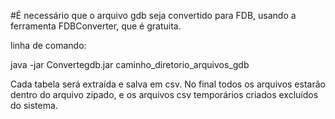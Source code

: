 #É necessário que o arquivo gdb seja convertido para FDB,
usando a ferramenta FDBConverter, que é gratuita.

linha de comando:

java -jar Convertegdb.jar caminho_diretorio_arquivos_gdb

Cada tabela será extraída e salva em csv. No final todos
os arquivos estarão dentro do arquivo zipado, e os arquivos
csv temporários criados excluídos do sistema.
